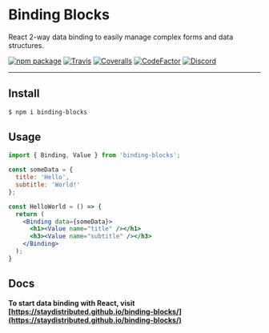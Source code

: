# Binding Blocks

React 2-way data binding to easily manage complex forms and data structures.

[![npm package][npm-badge]][npm]
[![Travis][build-badge]][build]
[![Coveralls][coveralls-badge]][coveralls]
[![CodeFactor][codefactor-badge]][codefactor]
[![Discord][discord-badge]][discord]

[npm-badge]: https://img.shields.io/npm/v/binding-blocks.svg
[npm]: https://www.npmjs.org/package/binding-blocks
[build-badge]: https://travis-ci.com/staydistributed/binding-blocks.svg?branch=master
[build]: https://app.travis-ci.com/staydistributed/binding-blocks
[coveralls-badge]: https://coveralls.io/repos/github/StayDistributed/binding-blocks/badge.svg?branch=master
[coveralls]: https://coveralls.io/github/StayDistributed/binding-blocks?branch=master
[codefactor-badge]: https://www.codefactor.io/repository/github/staydistributed/binding-blocks/badge
[codefactor]: https://www.codefactor.io/repository/github/staydistributed/binding-blocks
[discord-badge]: https://img.shields.io/discord/699514717768515645
[discord]: https://discord.gg/q4vx7ej

---

## Install

```bash
$ npm i binding-blocks
```

## Usage

```jsx
import { Binding, Value } from 'binding-blocks';

const someData = {
  title: 'Hello',
  subtitle: 'World!'
};

const HelloWorld = () => {
  return (
    <Binding data={someData}>
      <h1><Value name="title" /></h1>
      <h3><Value name="subtitle" /></h3>
    </Binding>
  );
}
```

## Docs

**To start data binding with React, visit [https://staydistributed.github.io/binding-blocks/](https://staydistributed.github.io/binding-blocks/)**

